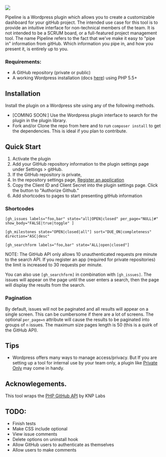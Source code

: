 <img src="https://circleci.com/gh/TransitScreen/wp-github-pipeline.svg?style=shield&circle-token=:circle-token" />

Pipeline is a Wordpress plugin which allows you to create a customizable dashboard for your gitHub project. The intended use case for this tool is to provide an intuitive interface for non-technical members of the team. It is not intended to be a SCRUM board, or a full-featured project management tool. The name Pipeline refers to the fact that we've make it easy to "pipe in" information from gitHub. Which information you pipe in, and how you present it, is entirely up to you. 

### Requirements:
* A GitHub repository (private or public) 
* A working Wordpress installation (docs [here](https://codex.wordpress.org/Installing_WordPress)) using PHP 5.5+

## Installation

Install the plugin on a Wordpress site using any of the following methods.

* [COMING SOON:] Use the Wordpress plugin interface to search for the plugin in the plugin library.
* Fork and/or Clone the repo from here and to run `composer install` to get the dependencies. This is ideal if you plan to contribute.

## Quick Start
1. Activate the plugin
2. Add your GitHub repository information to the plugin settings page under Settings > gitHub. 
3. If the GitHub repository is private,
  1. In the repository settings page, [Register an application](https://github.com/settings/applications/new)
  2. Copy the Client ID and Client Secret into the plugin settings page. Click the button to "Authorize Github."
4. Add shortcodes to pages to start presenting gitHub information

### Shortcodes

`[gh_issues labels="foo,bar" state="all|OPEN|closed" per_page="NULL|#" show_body="FALSE|true|toggle" ]`

`[gh_milestones state="OPEN|closed|all"] sort="DUE_ON|completeness" direction="ASC|desc"`

`[gh_searchform labels="foo,bar" state="ALL|open|closed"]`

NOTE: The GitHub API only allows 10 unauthenticated requests pre minute to the search API. If you register an app (required for private repositories) the limit is increased to 30 requests per minute.

You can also use `[gh_searchform]` in combination with `[gh_issues]`. The issues will appear on the page until the user enters a search, then the page will display the results from the search.

### Pagination

By default, issues will not be paginated and all results will appear on a single screen. This can be cumbersome if there are a lot of screens. The optional `per_page=n` attribute will cause the results to be paginated into groups of `n` issues. The maximum size pages length is 50 (this is a quirk of the GitHub API).

## Tips
* Wordpress offers many ways to manage access/privacy. But If you are setting up a tool for internal use by your team only, a plugin like [Private Only](https://wordpress.org/plugins/private-only/) may come in handy.

## Acknowlegements.
This tool wraps the [PHP GitHub API](https://github.com/KnpLabs/php-github-api) by KNP Labs

## TODO:
* Finish tests
* Make CSS include optional
* View issue comments
* Delete options on uninstall hook
* Allow GitHub users to authenticate as themselves
* Allow users to make comments
